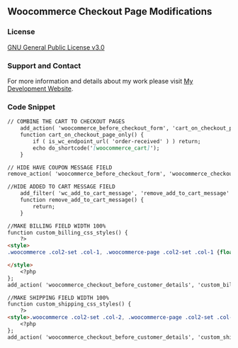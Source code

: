 ## Woocommerce Checkout Page Modifications

### License

[GNU General Public License v3.0](https://github.com/dedewiweka/projects/blob/main/license)


### Support and Contact

For more information and details about my work please visit [My Development Website](https://dede.wiweka.com/development).


### Code Snippet

```markdown
// COMBINE THE CART TO CHECKOUT PAGES
	add_action( 'woocommerce_before_checkout_form', 'cart_on_checkout_page_only', 5 );
	function cart_on_checkout_page_only() {
		if ( is_wc_endpoint_url( 'order-received' ) ) return;
		echo do_shortcode('[woocommerce_cart]');
	}

// HIDE HAVE COUPON MESSAGE FIELD
remove_action( 'woocommerce_before_checkout_form', 'woocommerce_checkout_coupon_form', 10 ); 

//HIDE ADDED TO CART MESSAGE FIELD
	add_filter( 'wc_add_to_cart_message', 'remove_add_to_cart_message' );
	function remove_add_to_cart_message() {
		return;
	}

//MAKE BILLING FIELD WIDTH 100%
function custom_billing_css_styles() {
    ?>
<style>
.woocommerce .col2-set .col-1, .woocommerce-page .col2-set .col-1 {float: none !important;width: 100% !important;}

</style>
    <?php
};
add_action( 'woocommerce_checkout_before_customer_details', 'custom_billing_css_styles' );

//MAKE SHIPPING FIELD WIDTH 100%
function custom_shipping_css_styles() {
    ?>
<style>.woocommerce .col2-set .col-2, .woocommerce-page .col2-set .col-2 {float: none !important;width: 100% !important;}</style>
    <?php
};
add_action( 'woocommerce_checkout_before_customer_details', 'custom_shipping_css_styles' );


```
